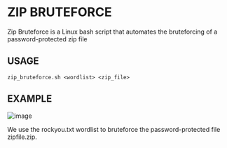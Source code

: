 # ZIP BRUTEFORCE

Zip Bruteforce is a Linux bash script that automates the bruteforcing of a password-protected zip file

## USAGE

`zip_bruteforce.sh <wordlist> <zip_file>`

## EXAMPLE

![image](https://github.com/user-attachments/assets/d683cf6c-407d-4413-bbcc-f1b287677835)

We use the rockyou.txt wordlist to bruteforce the password-protected file zipfile.zip. 